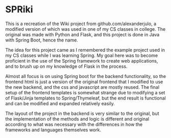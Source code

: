 # SPRiki
This is a recreation of the Wiki project from github.com/alexanderjulo, a modified version of which was used in one of my CS classes in college. The original was made with Python and Flask, and this project is done in Java with Spring Boot, hence the name.


The idea for this project came as I remembered the example project used in my CS classes while I was learning Spring. My goal here was to become proficient in the use of the Spring framework to create web applications, and to brush up on my knowledge of Flask in the process.


Almost all focus is on using Spring boot for the backend functionality, so the frontend html is just a version of the original frontend that I modified to use the new backend, and the css and javascript are mostly reused. The final setup of the frontend templates is somewhat strange due to modifying a set of Flask/Jinja templates to Spring/Thymeleaf, but the end result is functional and can be modified and expanded relatively easily.


The layout of the project in the backend is very similar to the original, but the implementation of the methods and logic is different and original according to what was necessary with the differences in how the frameworks and languages themselves work.

